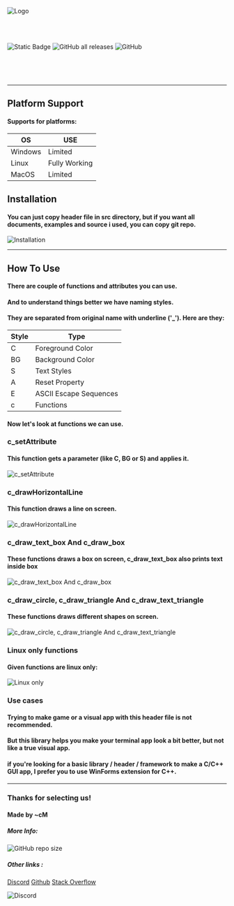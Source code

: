 <img src='assets/logo.png' alt='Logo' title='Logo'>

<br>
<br>
<br>
<br>

![Static Badge](https://img.shields.io/badge/Language-C-blue) 
![GitHub all releases](https://img.shields.io/github/downloads/cMardc/Customizable-Console/total)
![GitHub](https://img.shields.io/github/license/cMardc/Customizable-Console)

<br>
<br>
<br>

<hr>
<h2>Platform Support</h2>
<h4>Supports for platforms: </h4>

| OS       | USE                    |
| -------- | ---------------------- | 
| Windows  | Limited                |
| Linux    | Fully Working          |
| MacOS    | Limited                |



<h2>Installation</h2>

<h4>You can just copy header file in src directory, but if you want all documents, examples and source i used, you can copy git repo.</h4>
<img src='assets/installation.png' alt='Installation' title='Installation'>

<hr>
<h2>How To Use</h2>
<h4>There are couple of functions and attributes you can use.</h4>
<h4>And to understand things better we have naming styles. </h4>
<h4>They are separated from original name with underline ('_'). Here are they: </h4>

| Style    | Type                   |
| -------- | ---------------------- | 
| C        | Foreground Color       |
| BG       | Background Color       |
| S        | Text Styles            |
| A        | Reset Property         |
| E        | ASCII Escape Sequences |
| c        | Functions              |


<h4>Now let's look at functions we can use.</h4>
<h3>c_setAttribute</h3>
<h4>This function gets a parameter (like C, BG or S) and applies it.</h4>
<img src='assets/setAttribute.png' alt='c_setAttribute' title='c_setAttribute'>

<h3>c_drawHorizontalLine</h3>
<h4>This function draws a line on screen.</h4>
<img src='assets/drawHorizontalLine.png' alt='c_drawHorizontalLine' title='c_drawHorizontalLine'>

<h3>c_draw_text_box And c_draw_box</h3>
<h4>These functions draws a box on screen, c_draw_text_box also prints text inside box</h4>
<img src='assets/draw_text_box.png' alt='c_draw_text_box And c_draw_box' title='c_draw_text_box And c_draw_box'>

<h3>c_draw_circle, c_draw_triangle And c_draw_text_triangle</h3>
<h4>These functions draws different shapes on screen.</h4>
<img src='assets/Shapes.png' alt='c_draw_circle, c_draw_triangle And c_draw_text_triangle' title='c_draw_circle, c_draw_triangle And c_draw_text_triangle'>

<h3>Linux only functions</h3>
<h4>Given functions are linux only:</h4>
<img src='assets/LinuxOnly.png' alt='Linux only' title='linux only'>

<h3>Use cases</h3>
<h4>Trying to make game or a visual app with this header file is not recommended.</h4>
<h4>But this library helps you make your terminal app look a bit better, but not like a true visual app.</h4>
<h4>if you're looking for a basic library / header / framework to make a C/C++ GUI app, I prefer you to use WinForms extension for C++.</h4>

<hr>
<h3>Thanks for selecting us!</h3>
<h4>Made by ~cM</h4>
<h5>More Info: </h5>

![GitHub repo size](https://img.shields.io/github/repo-size/cMardc/Customizable-Console)


<h5>Other links : </h5>
<a href="https://discord.gg/5W4XtHkc6g">Discord</a>
<a href="https://github.com/cMardc">Github</a>
<a href="https://stackoverflow.com/users/21458468/merd-ceferzade">Stack Overflow</a>


![Discord](https://img.shields.io/discord/1051030547402588170)

